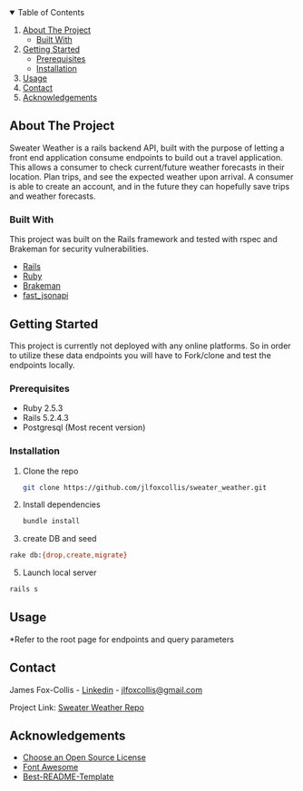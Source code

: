 <!-- TABLE OF CONTENTS -->
<details open="open">
  <summary>Table of Contents</summary>
  <ol>
    <li>
      <a href="#about-the-project">About The Project</a>
      <ul>
        <li><a href="#built-with">Built With</a></li>
      </ul>
    </li>
    <li>
      <a href="#getting-started">Getting Started</a>
      <ul>
        <li><a href="#prerequisites">Prerequisites</a></li>
        <li><a href="#installation">Installation</a></li>
      </ul>
    </li>
    <li><a href="#usage">Usage</a></li>
    <li><a href="#contact">Contact</a></li>
    <li><a href="#acknowledgements">Acknowledgements</a></li>
  </ol>
</details>



<!-- ABOUT THE PROJECT -->
## About The Project

Sweater Weather is a rails backend API, built with the purpose of letting a front end application consume endpoints to build out a travel application.  This allows a consumer to check current/future weather forecasts in their location.  Plan trips, and see the expected weather upon arrival.  A consumer is able to create an account, and in the future they can hopefully save trips and weather forecasts.


### Built With

This project was built on the Rails framework and tested with rspec and Brakeman for security vulnerabilities.

* [Rails](https://rubyonrails.org/)
* [Ruby](https://www.ruby-lang.org/en/)
* [Brakeman](https://github.com/presidentbeef/brakeman)
* [fast_jsonapi](https://github.com/Netflix/fast_jsonapi)



<!-- GETTING STARTED -->
## Getting Started

This project is currently not deployed with any online platforms.  So in order to utilize these data endpoints you will have to Fork/clone and test the endpoints locally.

### Prerequisites

* Ruby 2.5.3
* Rails 5.2.4.3
* Postgresql (Most recent version)

### Installation

1. Clone the repo
   ```sh
   git clone https://github.com/jlfoxcollis/sweater_weather.git
   ```
3. Install dependencies
   ```sh
   bundle install
   ```
4. create DB and seed
  ```sh
  rake db:{drop,create,migrate}
  ```
5. Launch local server
  ```sh
  rails s
  ```




<!-- USAGE EXAMPLES -->
## Usage

*Refer to the root page for endpoints and query parameters


<!-- CONTACT -->
## Contact

James Fox-Collis - [Linkedin](https://www.linkedin.com/in/james-fox-collis/) - jlfoxcollis@gmail.com

Project Link: [Sweater Weather Repo](https://github.com/jlfoxcollis/sweater_weather)



<!-- ACKNOWLEDGEMENTS -->
## Acknowledgements
* [Choose an Open Source License](https://choosealicense.com)
* [Font Awesome](https://fontawesome.com)
* [Best-README-Template](https://github.com/othneildrew/Best-README-Template)
